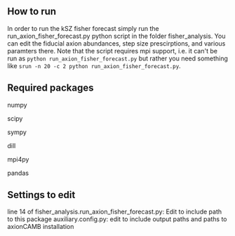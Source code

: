 ## How to run

In order to run the kSZ fisher forecast simply run the run_axion_fisher_forecast.py python script in the folder fisher_analysis. You can edit the fiducial axion abundances, step size prescirptions, and various paramters there. Note that the script requires mpi support, i.e. it can't be run as `python run_axion_fisher_forecast.py` but rather you need something like `srun -n 20 -c 2 python run_axion_fisher_forecast.py`.

## Required packages

numpy

scipy

sympy

dill

mpi4py

pandas

## Settings to edit

line 14 of fisher_analysis.run_axion_fisher_forecast.py: Edit to include path to this package
auxiliary.config.py: edit to include output paths and paths to axionCAMB installation
